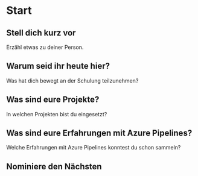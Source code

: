 # Start
## Stell dich kurz vor
Erzähl etwas zu deiner Person. 

## Warum seid ihr heute hier?
Was hat dich bewegt an der Schulung teilzunehmen?

## Was sind eure Projekte?  
In welchen Projekten bist du eingesetzt?

## Was sind eure Erfahrungen mit Azure Pipelines?
Welche Erfahrungen mit Azure Pipelines konntest du schon sammeln?

## Nominiere den Nächsten